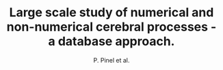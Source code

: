 ---
cat: ciel
subcat: neurophysics
bestof: false
author: P. Pinel et al.
title: Large scale study of numerical and non-numerical cerebral processes - a database approach.
year: 2006
type: misc
---